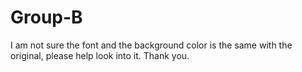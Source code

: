 # Group-B
I am not sure the font and the background color is the same with the original,
please help look into it. Thank you.